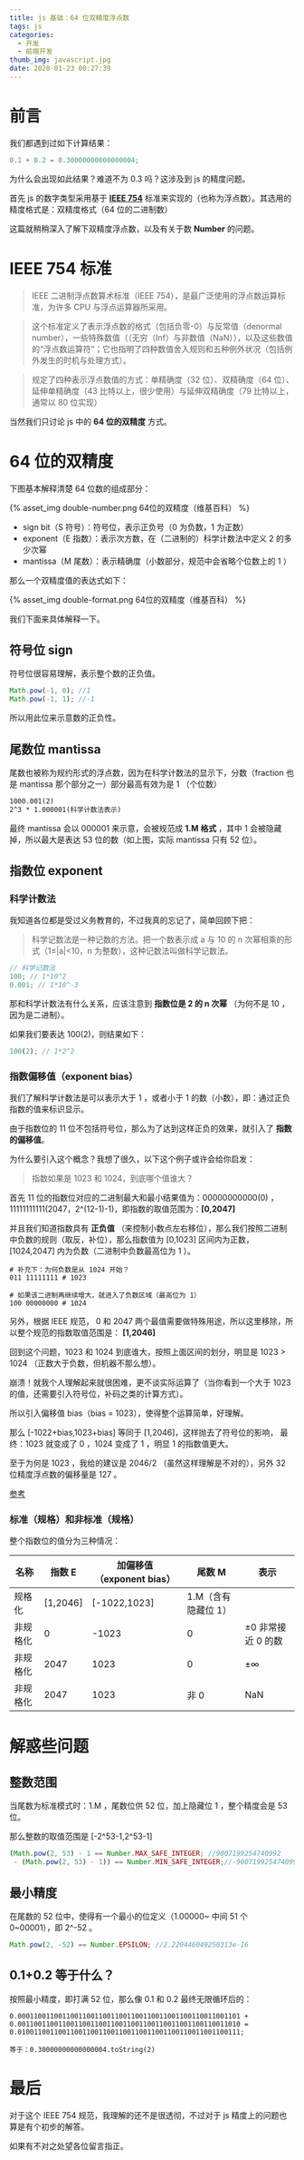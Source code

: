 ```yaml
---
title: js 基础：64 位双精度浮点数
tags: js
categories:
  - 开发
  - 前端开发
thumb_img: javascript.jpg
date: 2020-01-23 00:27:39
---
```



# 前言

我们都遇到过如下计算结果：

```js
0.1 + 0.2 = 0.30000000000000004;
```

为什么会出现如此结果？难道不为 0.3 吗？这涉及到 js 的精度问题。

首先 js 的数字类型采用基于 **[IEEE 754](https://baike.baidu.com/item/IEEE%20754/3869922?fr=aladdin)** 标准来实现的（也称为浮点数）。其选用的精度格式是：双精度格式（64 位的二进制数）

这篇就稍稍深入了解下双精度浮点数，以及有关于数 **Number** 的问题。

# IEEE 754 标准

> IEEE 二进制浮点数算术标准（IEEE 754），是最广泛使用的浮点数运算标准，为许多 CPU 与浮点运算器所采用。

> 这个标准定义了表示浮点数的格式（包括负零-0）与反常值（denormal number），一些特殊数值（（无穷（Inf）与非数值（NaN）），以及这些数值的“浮点数运算符”；它也指明了四种数值舍入规则和五种例外状况（包括例外发生的时机与处理方式）。

> 规定了四种表示浮点数值的方式：单精确度（32 位）、双精确度（64 位）、延伸单精确度（43 比特以上，很少使用）与延伸双精确度（79 比特以上，通常以 80 位实现）

当然我们只讨论 js 中的 **64 位的双精度** 方式。

# 64 位的双精度

下图基本解释清楚 64 位数的组成部分：

{% asset_img double-number.png 64位的双精度（维基百科） %}

- sign bit（S 符号）：符号位，表示正负号（0 为负数，1 为正数）
- exponent（E 指数）：表示次方数，在（二进制的）科学计数法中定义 2 的多少次幂
- mantissa（M 尾数）：表示精确度（小数部分，规范中会省略个位数上的 1 ）

那么一个双精度值的表达式如下：

{% asset_img double-format.png 64位的双精度（维基百科） %}

我们下面来具体解释一下。

## 符号位 sign

符号位很容易理解，表示整个数的正负值。

```js
Math.pow(-1, 0); //1
Math.pow(-1, 1); //-1
```

所以用此位来示意数的正负性。

## 尾数位 mantissa

尾数也被称为规约形式的浮点数，因为在科学计数法的显示下，分数（fraction 也是 mantissa 那个部分之一）部分最高有效为是 1 （个位数）

```txt
1000.001(2)
2^3 * 1.000001(科学计数法表示)
```

最终 mantissa 会以 000001 来示意，会被规范成 **1.M 格式** ，其中 1 会被隐藏掉，所以最大是表达 53 位的数（如上图，实际 mantissa 只有 52 位）。

## 指数位 exponent

### 科学计数法

我知道各位都是受过义务教育的，不过我真的忘记了，简单回顾下把：

> 科学记数法是一种记数的方法。把一个数表示成 a 与 10 的 n 次幂相乘的形式（1≤|a|<10，n 为整数），这种记数法叫做科学记数法。

```js
// 科学记数法
100; // 1*10^2
0.001; // 1*10^-3
```

那和科学计数法有什么关系，应该注意到 **指数位是 2 的 n 次幂** （为何不是 10 ，因为是二进制）。

如果我们要表达 100(2)，则结果如下：

```js
100(2); // 1*2^2
```

### 指数偏移值（exponent bias）

我们了解科学计数法是可以表示大于 1 ，或者小于 1 的数（小数），即：通过正负指数的值来标识显示。

由于指数位的 11 位不包括符号位，那么为了达到这样正负的效果，就引入了 **指数的偏移值**。

为什么要引入这个概念？我想了很久，以下这个例子或许会给你启发：

> 指数如果是 1023 和 1024，到底哪个值谁大？

首先 11 位的指数位对应的二进制最大和最小结果值为：00000000000(0) ，11111111111(2047，2^(12-1)-1)，即指数的取值范围为：**[0,2047]**

并且我们知道指数具有 **正负值** （来控制小数点左右移位），那么我们按照二进制中负数的规则（取反，补位），那么指数值为 [0,1023] 区间内为正数，[1024,2047] 内为负数（二进制中负数最高位为 1 ）。

```shell
# 补充下：为何负数是从 1024 开始？
011 11111111 # 1023

# 如果该二进制再继续增大，就进入了负数区域（最高位为 1）
100 00000000 # 1024
```

另外，根据 IEEE 规范， 0 和 2047 两个最值需要做特殊用途，所以这里移除，所以整个规范的指数取值范围是： **[1,2046]**

回到这个问题，1023 和 1024 到底谁大，按照上面区间的划分，明显是 1023 > 1024 （正数大于负数，但机器不那么想）。

崩溃！就我个人理解起来就很困难，更不谈实际运算了（当你看到一个大于 1023 的值，还需要引入符号位，补码之类的计算方式）。

所以引入偏移值 bias（bias = 1023），使得整个运算简单，好理解。

那么 [-1022+bias,1023+bias] 等同于 [1,2046]，这样抛去了符号位的影响， 最终：1023 就变成了 0 ，1024 变成了 1 ，明显 1 的指数值更大。

至于为何是 1023 ，我给的建议是 2046/2 （虽然这样理解是不对的），另外 32 位精度浮点数的偏移量是 127 。

[参考](https://segmentfault.com/q/1010000016401244/a-1020000016446375)

### 标准（规格）和非标准（规格）

整个指数位的值分为三种情况：

| 名称     | 指数 E   | 加偏移值（exponent bias） | 尾数 M              | 表示               |
| -------- | -------- | ------------------------- | ------------------- | ------------------ |
| 规格化   | [1,2046] | [-1022,1023]              | 1.M（含有隐藏位 1） |                    |
| 非规格化 | 0        | -1023                     | 0                   | ±0 非常接近 0 的数 |
| 非规格化 | 2047     | 1023                      | 0                   | ±∞                 |
| 非规格化 | 2047     | 1023                      | 非 0                | NaN                |

# 解惑些问题

## 整数范围

当尾数为标准模式时：1.M ，尾数位供 52 位，加上隐藏位 1 ，整个精度会是 53 位。

那么整数的取值范围是 [-2^53-1,2^53-1]

```js
(Math.pow(2, 53) - 1 == Number.MAX_SAFE_INTEGER; //9007199254740992
 - (Math.pow(2, 53) - 1)) == Number.MIN_SAFE_INTEGER;//-9007199254740992
```

## 最小精度

在尾数的 52 位中，使得有一个最小的位定义（1.00000~ 中间 51 个 0~00001），即 2^-52 。

```js
Math.pow(2, -52) == Number.EPSILON; //2.220446049250313e-16
```

## 0.1+0.2 等于什么？

按照最小精度，即打满 52 位，那么像 0.1 和 0.2 最终无限循环后的：

```
0.0001100110011001100110011001100110011001100110011001101 + 0.0011001100110011001100110011001100110011001100110011010 = 0.0100110011001100110011001100110011001100110011001100111;

等于：0.30000000000000004.toString(2)
```

# 最后

对于这个 IEEE 754 规范，我理解的还不是很透彻，不过对于 js 精度上的问题也算是有个初步的解答。

如果有不对之处望各位留言指正。
